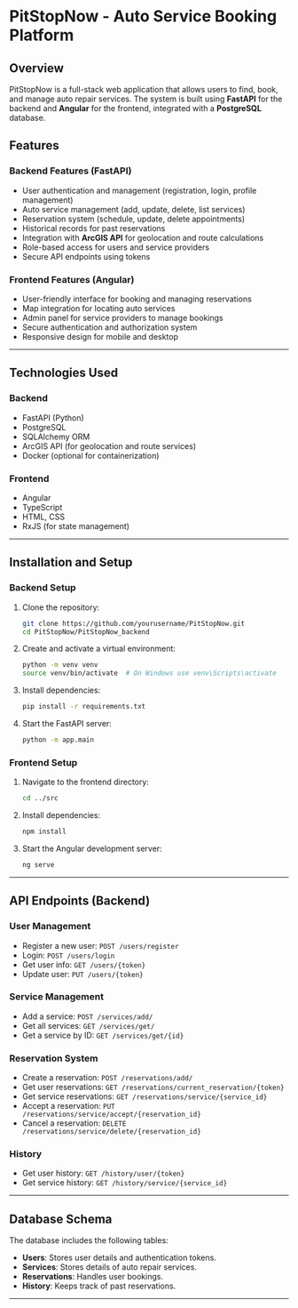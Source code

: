 # PitStopNow - Auto Service Booking Platform

## Overview
PitStopNow is a full-stack web application that allows users to find, book, and manage auto repair services. The system is built using **FastAPI** for the backend and **Angular** for the frontend, integrated with a **PostgreSQL** database.

## Features
### **Backend Features (FastAPI)**
- User authentication and management (registration, login, profile management)
- Auto service management (add, update, delete, list services)
- Reservation system (schedule, update, delete appointments)
- Historical records for past reservations
- Integration with **ArcGIS API** for geolocation and route calculations
- Role-based access for users and service providers
- Secure API endpoints using tokens

### **Frontend Features (Angular)**
- User-friendly interface for booking and managing reservations
- Map integration for locating auto services
- Admin panel for service providers to manage bookings
- Secure authentication and authorization system
- Responsive design for mobile and desktop

---

## Technologies Used
### **Backend**
- FastAPI (Python)
- PostgreSQL
- SQLAlchemy ORM
- ArcGIS API (for geolocation and route services)
- Docker (optional for containerization)

### **Frontend**
- Angular
- TypeScript
- HTML, CSS
- RxJS (for state management)

---

## Installation and Setup

### **Backend Setup**
1. Clone the repository:
   ```bash
   git clone https://github.com/yourusername/PitStopNow.git
   cd PitStopNow/PitStopNow_backend
   ```
2. Create and activate a virtual environment:
   ```bash
   python -m venv venv
   source venv/bin/activate  # On Windows use venv\Scripts\activate
   ```
3. Install dependencies:
   ```bash
   pip install -r requirements.txt
   ```
4. Start the FastAPI server:
   ```bash
   python -m app.main
   ```

### **Frontend Setup**
1. Navigate to the frontend directory:
   ```bash
   cd ../src
   ```
2. Install dependencies:
   ```bash
   npm install
   ```
3. Start the Angular development server:
   ```bash
   ng serve
   ```

---

## API Endpoints (Backend)

### **User Management**
- Register a new user: `POST /users/register`
- Login: `POST /users/login`
- Get user info: `GET /users/{token}`
- Update user: `PUT /users/{token}`

### **Service Management**
- Add a service: `POST /services/add/`
- Get all services: `GET /services/get/`
- Get a service by ID: `GET /services/get/{id}`

### **Reservation System**
- Create a reservation: `POST /reservations/add/`
- Get user reservations: `GET /reservations/current_reservation/{token}`
- Get service reservations: `GET /reservations/service/{service_id}`
- Accept a reservation: `PUT /reservations/service/accept/{reservation_id}`
- Cancel a reservation: `DELETE /reservations/service/delete/{reservation_id}`

### **History**
- Get user history: `GET /history/user/{token}`
- Get service history: `GET /history/service/{service_id}`

---

## Database Schema
The database includes the following tables:
- **Users**: Stores user details and authentication tokens.
- **Services**: Stores details of auto repair services.
- **Reservations**: Handles user bookings.
- **History**: Keeps track of past reservations.

---

